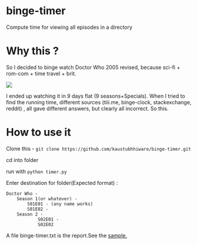 # binge-timer

Compute time for viewing all episodes in a directory

# Why this ?

So I decided to binge watch Doctor Who 2005 revised, because sci-fi + rom-com + time travel + brit.

<img src="https://i.ytimg.com/vi/Xg8M-8BqTGs/maxresdefault.jpg">

I ended up watching it in 9 days flat (9 seasons+Specials). When I tried to find
the running time, different sources (tiii.me, binge-clock, stackexchange, reddit)
, all gave different answers, but clearly all incorrect. So this.

# How to use it 

Clone this - `git clone https://github.com/kaustubhhiware/binge-timer.git`

cd into folder

run with `python timer.py`

Enter destination for folder(Expected format) : 

    Doctor Who -
        Season 1(or whatever) -
            S01E01 - (any name works)
            S01E02 - 
        Season 2 -
                S02E01 -
                S02E02

A file binge-timer.txt is the report.See the [sample.](binge-timer.txt)
